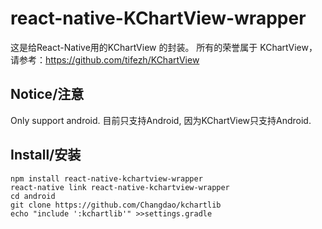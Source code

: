# react-native-KChartView-wrapper

这是给React-Native用的KChartView 的封装。
所有的荣誉属于 KChartView，请参考：https://github.com/tifezh/KChartView

## Notice/注意   
Only support android. 
目前只支持Android, 因为KChartView只支持Android. 

## Install/安装  
```
npm install react-native-kchartview-wrapper
react-native link react-native-kchartview-wrapper
cd android
git clone https://github.com/Changdao/kchartlib
echo "include ':kchartlib'" >>settings.gradle
```

